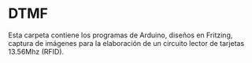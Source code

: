 ﻿# DTMF

Esta carpeta contiene los programas de Arduino, diseños en Fritzing, captura de imágenes para la elaboración de un circuito lector de tarjetas 13.56Mhz (RFID).